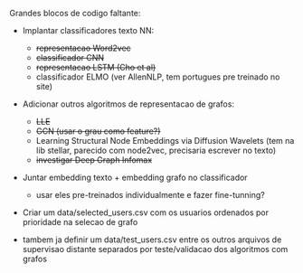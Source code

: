 Grandes blocos de codigo faltante:
- Implantar classificadores texto NN:
    - ~~representacao Word2vec~~
    - ~~classificador CNN~~
    - ~~representacao LSTM (Cho et al)~~
    - classificador ELMO (ver AllenNLP, tem portugues pre treinado no site)
- Adicionar outros algoritmos de representacao de grafos:
    - ~~LLE~~
    - ~~GCN (usar o grau como feature?)~~
    - Learning Structural Node Embeddings via Diffusion Wavelets (tem na lib stellar, parecido com node2vec, precisaria escrever no texto)
    - ~~investigar Deep Graph Infomax~~
- Juntar embedding texto + embedding grafo no classificador
    - usar eles pre-treinados individualmente e fazer fine-tunning?

- Criar um data/selected_users.csv com os usuarios ordenados por prioridade na selecao de grafo
- tambem ja definir um data/test_users.csv entre os outros arquivos de supervisao distante separados por teste/validacao dos algoritmos com grafos
